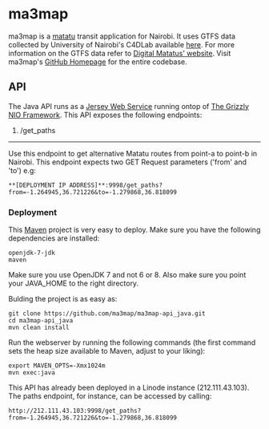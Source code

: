 # ma3map
 
ma3map is a [matatu](http://en.wikipedia.org/wiki/Matatu) transit application for Nairobi. It uses GTFS data collected by University of Nairobi's C4DLab available [here](http://www.gtfs-data-exchange.com/agency/university-of-nairobi-c4dlab/). For more information on the GTFS data refer to [Digital Matatus' website](http://www.digitalmatatus.com/). Visit ma3map's [GitHub Homepage](https://www.github.com/ma3map) for the entire codebase.

## API

The Java API runs as a [Jersey Web Service](https://jersey.java.net) running ontop of [The Grizzly NIO Framework](https://grizzly.java.net). This API exposes the following endpoints:

1. /get_paths
---------

Use this endpoint to get alternative Matatu routes from point-a to point-b in Nairobi. This endpoint expects two GET Request parameters ('from' and 'to') e.g:

    **[DEPLOYMENT IP ADDRESS]**:9998/get_paths?from=-1.264945,36.721226&to=-1.279868,36.818099

### Deployment

This [Maven](https://maven.apache.org) project is very easy to deploy. Make sure you have the following dependencies are installed:

    openjdk-7-jdk
    maven

Make sure you use OpenJDK 7 and not 6 or 8. Also make sure you point your JAVA_HOME to the right directory.

Bulding the project is as easy as:

    git clone https://github.com/ma3map/ma3map-api_java.git
    cd ma3map-api_java 
    mvn clean install

Run the webserver by running the following commands (the first command sets the heap size available to Maven, adjust to your liking):

    export MAVEN_OPTS=-Xmx1024m
    mvn exec:java

This API has already been deployed in a Linode instance (212.111.43.103). The paths endpoint, for instance, can be accessed by calling:

    http://212.111.43.103:9998/get_paths?from=-1.264945,36.721226&to=-1.279868,36.818099

